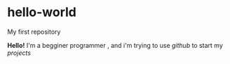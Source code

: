 # hello-world
My first repository

**Hello!** I'm a begginer programmer , and i'm trying to use *github* to start my *projects*
